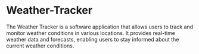 # Weather-Tracker

The Weather Tracker is a software application that allows users to track and monitor weather conditions in various locations. It provides real-time weather data and forecasts, enabling users to stay informed about the current weather conditions.
